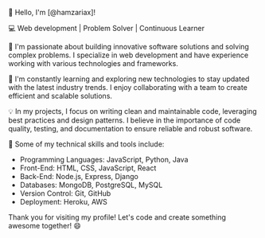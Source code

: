 👋 Hello, I'm [@hamzariax]!

💻 Web development | Problem Solver | Continuous Learner

🔭 I'm passionate about building innovative software solutions and solving complex problems. I specialize in web development and have experience working with various 
technologies and frameworks.

🌱 I'm constantly learning and exploring new technologies to stay updated with the latest industry trends. I enjoy collaborating with a team to create efficient and
scalable solutions.

💡 In my projects, I focus on writing clean and maintainable code, leveraging best practices and design patterns. I believe in the importance of code quality, testing,
and documentation to ensure reliable and robust software.

🚀 Some of my technical skills and tools include:

- Programming Languages: JavaScript, Python, Java
- Front-End: HTML, CSS, JavaScript, React
- Back-End: Node.js, Express, Django
- Databases: MongoDB, PostgreSQL, MySQL
- Version Control: Git, GitHub
- Deployment: Heroku, AWS

Thank you for visiting my profile! Let's code and create something awesome together! 😄

